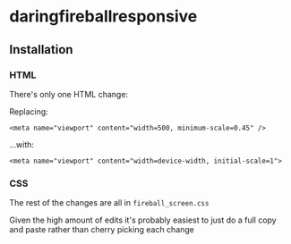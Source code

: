 # daringfireballresponsive

## Installation

### HTML
There's only one HTML change:

Replacing:

```
<meta name="viewport" content="width=500, minimum-scale=0.45" />
```

...with:

```
<meta name="viewport" content="width=device-width, initial-scale=1">
```

### CSS

The rest of the changes are all in `fireball_screen.css`

Given the high amount of edits it's probably easiest to just do a full copy and paste rather than cherry picking each change
